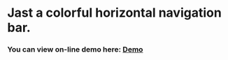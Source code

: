 # Jast a colorful horizontal navigation bar.
### You can view on-line demo here: [Demo](https://emiyaaaaa.github.io/a-colorful-horizontal-navigation-bar/demo.html)
